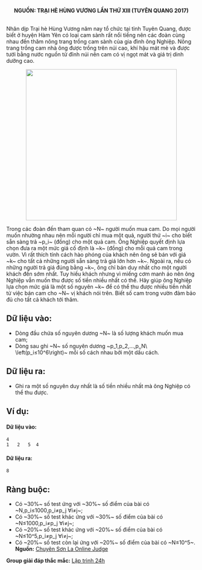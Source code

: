 **<center>NGUỒN: TRẠI HÈ HÙNG VƯƠNG LẦN THỨ XIII (TUYÊN QUANG 2017)</center>**
<br>

Nhân dịp Trại hè Hùng Vương năm nay tổ chức tại tỉnh Tuyên Quang, được biết ở huyện Hàm Yên có loại cam sành rất nổi tiếng nên các đoàn cùng nhau đến thăm nông trang trồng cam sành của gia đình ông Nghiệp. Nông trang trồng cam nhà ông được trồng trên núi cao, khí hậu mát mẻ và được tưới bằng nước nguồn từ đỉnh núi nên cam có vị ngọt mát và giá trị dinh dưỡng cao.

<center><img src="/images/problems/805/orange.jpg", width=400px></center>

Trong các đoàn đến tham quan có ~N~ người muốn mua cam. Do mọi người muốn nhường nhau nên mỗi người chỉ mua một quả, người thứ ~i~ cho biết sẵn sàng trả ~p_i~ (đồng) cho một quả cam.
Ông Nghiệp quyết định lựa chọn đưa ra một mức giá cố định là ~k~ (đồng) cho mỗi quả cam trong vườn. Vì rất thích tính cách hào phóng của khách nên ông sẽ bán với giá ~k~ cho tất cả những người sẵn sàng trả giá lớn hơn ~k~. Ngoài ra, nếu có những người trả giá đúng bằng ~k~, ông chỉ bán duy nhất cho một người khách đến sớm nhất.
Tuy hiếu khách nhưng vì miếng cơm manh áo nên ông Nghiệp vẫn muốn thu được số tiền nhiều nhất có thế. Hãy giúp ông Nghiệp lựa chọn mức giá là một số nguyên ~k~ để có thể thu được nhiều tiền nhất từ việc bán cam cho ~N~ vị khách nói trên. Biết số cam trong vườn đảm bảo đủ cho tất cả khách tới thăm.
## Dữ liệu vào:
- Dòng đầu chứa số nguyên dương ~N~ là số lượng khách muốn mua cam;
- Dòng sau ghi ~N~ số nguyên dương ~p_1,p_2,…,p_N\ \left(p_i≤10^6\right)~ mỗi số cách nhau bởi một dấu cách.

## Dữ liệu ra:
- Ghi ra một số nguyên duy nhất là số tiền nhiều nhất mà ông Nghiệp có thể thu được.

## Ví dụ:
#### Dữ liệu vào:
```
4
1   2   5  4

```

#### Dữ liệu ra:
```
8
```

## Ràng buộc:
- Có ~30\%~ số test ứng với ~30\%~ số điểm của bài có ~N,p_i≤1000,p_i≠p_j  ∀i≠j~;
- Có ~30\%~ số test khác  ứng với ~30\%~ số điểm của bài có ~N≤1000,p_i≠p_j  ∀i≠j~;
- Có ~20\%~ số test khác ứng với ~20\%~ số điểm của bài có ~N≤10^5,p_i≠p_j  ∀i≠j~;
- Có ~20\%~ số test còn lại ứng với ~20\%~ số điểm của bài có ~N≤10^5~.
**Nguồn:** [Chuyên Sơn La Online Judge](http://csloj.ddns.net/)

**Group giải đáp thắc mắc:** [Lập trình 24h](https://www.facebook.com/groups/1386904321519984)